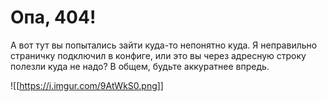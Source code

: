 # Опа, 404!

А вот тут вы попытались зайти куда-то непонятно куда. Я неправильно страничку подключил в конфиге, или это вы через адресную строку полезли куда не надо? В общем, будьте аккуратнее впредь.

![[https://i.imgur.com/9AtWkS0.png]]